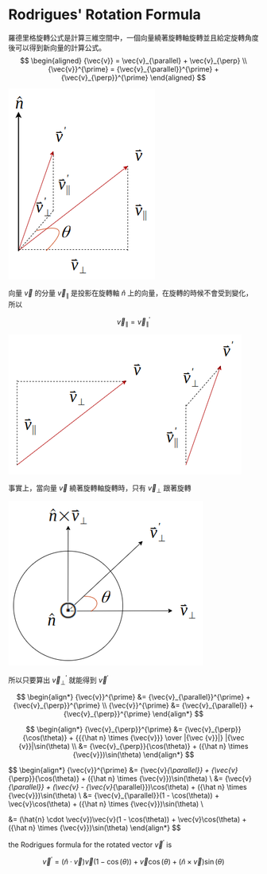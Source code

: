 # Rodrigues' Rotation Formula
羅德里格旋轉公式是計算三維空間中，一個向量繞著旋轉軸旋轉並且給定旋轉角度後可以得到新向量的計算公式。
$$
\begin{aligned}
{\vec{v}} = \vec{v}_{\parallel} + \vec{v}_{\perp} \\
{\vec{v}}^{\prime} = {\vec{v}_{\parallel}}^{\prime} + {\vec{v}_{\perp}}^{\prime}
\end{aligned}
$$

![Alt text](image/plot1.drawio.png)

向量 $\vec{v}$ 的分量 $\vec{v}_{\parallel}$ 是投影在旋轉軸 $\hat n$ 上的向量，在旋轉的時候不會受到變化，所以

$$
\vec{v}_{\parallel} = {\vec{v}_{\parallel}}^{\prime}
$$

![Alt text](image/plot2.drawio.png)

事實上，當向量 $\vec v$ 繞著旋轉軸旋轉時，只有 $\vec{v}_{\perp}$ 跟著旋轉

![Alt text](image/plot3.drawio.png)

所以只要算出 ${\vec{v}_{\perp}}^{\prime}$ 就能得到 ${\vec{v}}^{\prime}$

$$
\begin{align*}
{\vec{v}}^{\prime} &= {\vec{v}_{\parallel}}^{\prime} + {\vec{v}_{\perp}}^{\prime} \\
{\vec{v}}^{\prime} &= {\vec{v}_{\parallel}} + {\vec{v}_{\perp}}^{\prime} 
\end{align*}
$$


$$
\begin{align*}
{\vec{v}_{\perp}}^{\prime} &= {\vec{v}_{\perp}}{\cos(\theta)} + {{{\hat n} \times {\vec{v}}} \over |{\vec {v}}|}
|{\vec {v}}|\sin(\theta) \\
&= {\vec{v}_{\perp}}{\cos(\theta)} + ({\hat n} \times {\vec{v}})\sin(\theta)
\end{align*}
$$


$$
\begin{align*}
{\vec{v}}^{\prime} &= {\vec{v}_{\parallel}} + {\vec{v}_{\perp}}{\cos(\theta)} + ({\hat n} \times {\vec{v}})\sin(\theta) \\
&= {\vec{v}_{\parallel}} + (\vec{v} - {\vec{v}_{\parallel}})\cos(\theta) + ({\hat n} \times {\vec{v}})\sin(\theta) \\
&= {\vec{v}_{\parallel}}(1 - \cos(\theta)) + \vec{v}\cos(\theta) + ({\hat n} \times {\vec{v}})\sin(\theta) \\

&= (\hat{n} \cdot \vec{v})\vec{v}(1 - \cos(\theta)) + \vec{v}\cos(\theta) + ({\hat n} \times {\vec{v}})\sin(\theta) 
\end{align*}
$$

the Rodrigues formula for the rotated vector $\vec{v}^{\prime}$ is 

$$
{\vec{v}}^{\prime}= (\hat{n} \cdot \vec{v})\vec{v}(1 - \cos(\theta)) + \vec{v}\cos(\theta) + ({\hat n} \times {\vec{v}})\sin(\theta) 
$$

